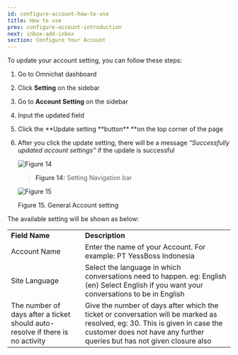 ```yaml
---
id: configure-account-how-to-use
title: How to use
prev: configure-account-introduction
next: inbox-add-inbox
section: Configure Your Account
---
```


To update your account setting, you can follow these steps:

1. Go to Omnichat dashboard
2. Click **Setting** on the sidebar
3. Go to **Account Setting** on the sidebar
4. Input the updated field
5. Click the **Update setting **button\*\* \*\*on the top corner of the page
6. After you click the update setting, there will be a message _“Successfully updated account settings”_ if the update is successful

    ![Figure 14](/assets/images/products/kata-omnichat/image14.png)

    > **Figure 14:** Setting Navigation bar

    ![Figure 15](/assets/images/products/kata-omnichat/image15.png)

    Figure 15. General Account setting

The available setting will be shown as below:

<table>
  <tr>
   <td><strong>Field Name</strong>
   </td>
   <td><strong>Description</strong>
   </td>
  </tr>
  <tr>
   <td>Account Name
   </td>
   <td>Enter the name of your Account. For example: PT YessBoss Indonesia
   </td>
  </tr>
  <tr>
   <td>Site Language
   </td>
   <td>Select the language in which conversations need to happen. eg: English (en) Select English if you want your conversations to be in English
   </td>
  </tr>
  <tr>
   <td>The number of days after a ticket should auto-resolve if there is no activity
   </td>
   <td>Give the number of days after which the ticket or conversation will be marked as resolved, eg: 30. This is given in case the customer does not have any further queries but has not given closure also
   </td>
  </tr>
</table>
